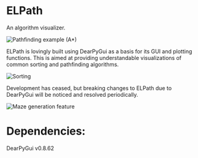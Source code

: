 # ELPath
An algorithm visualizer.

![Pathfinding example (A*)](https://user-images.githubusercontent.com/39662993/129440226-7e59d85e-3e0c-4f14-b602-fe349fd9021c.png)

ELPath is lovingly built using DearPyGui as a basis for its GUI and plotting functions.
This is aimed at providing understandable visualizations of common sorting and pathfinding algorithms.

![Sorting](https://user-images.githubusercontent.com/39662993/129440233-a326e4be-00b0-4771-b467-158f8f74c968.png)

Development has ceased, but breaking changes to ELPath due to DearPyGui will be noticed and resolved periodically.

![Maze generation feature](https://user-images.githubusercontent.com/39662993/129440181-32e5d95f-ba5b-4e30-8689-7e363f91be6b.png)

# Dependencies:
DearPyGui v0.8.62
